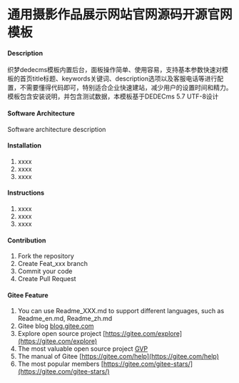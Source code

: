 # 通用摄影作品展示网站官网源码开源官网模板

#### Description
织梦dedecms模板内置后台，面板操作简单、使用容易，支持基本参数快速对模板的首页title标题、keywords关键词、description选项以及客服电话等进行配置，不需要懂得代码即可，特别适合企业快速建站，减少用户的设置时间和精力。模板包含安装说明，并包含测试数据，本模板基于DEDECms 5.7 UTF-8设计

#### Software Architecture
Software architecture description

#### Installation

1.  xxxx
2.  xxxx
3.  xxxx

#### Instructions

1.  xxxx
2.  xxxx
3.  xxxx

#### Contribution

1.  Fork the repository
2.  Create Feat_xxx branch
3.  Commit your code
4.  Create Pull Request


#### Gitee Feature

1.  You can use Readme\_XXX.md to support different languages, such as Readme\_en.md, Readme\_zh.md
2.  Gitee blog [blog.gitee.com](https://blog.gitee.com)
3.  Explore open source project [https://gitee.com/explore](https://gitee.com/explore)
4.  The most valuable open source project [GVP](https://gitee.com/gvp)
5.  The manual of Gitee [https://gitee.com/help](https://gitee.com/help)
6.  The most popular members  [https://gitee.com/gitee-stars/](https://gitee.com/gitee-stars/)
